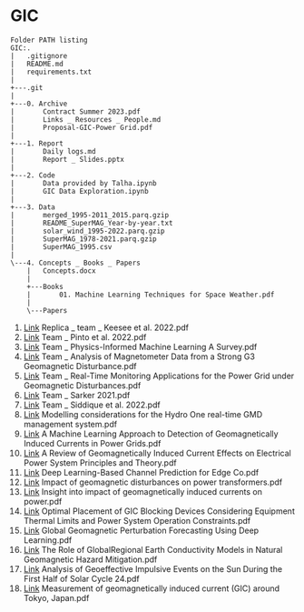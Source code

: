# GIC

```
Folder PATH listing
GIC:.
|   .gitignore
|   README.md
|   requirements.txt
|   
+---.git
|
+---0. Archive
|       Contract Summer 2023.pdf
|       Links _ Resources _ People.md
|       Proposal-GIC-Power Grid.pdf
|       
+---1. Report
|       Daily logs.md
|       Report _ Slides.pptx
|       
+---2. Code
|       Data provided by Talha.ipynb
|       GIC Data Exploration.ipynb
|       
+---3. Data
|       merged_1995-2011_2015.parq.gzip
|       README_SuperMAG_Year-by-year.txt
|       solar_wind_1995-2022.parq.gzip
|       SuperMAG_1978-2021.parq.gzip
|       SuperMAG_1995.csv
|       
\---4. Concepts _ Books _ Papers
    |   Concepts.docx
    |   
    +---Books
    |       01. Machine Learning Techniques for Space Weather.pdf
    |       
    \---Papers
```   

01. [Link](https://www.frontiersin.org/articles/10.3389/fspas.2020.550874/full) Replica _ team _ Keesee et al. 2022.pdf
02. [Link](https://www.frontiersin.org/articles/10.3389/fspas.2022.869740/full) Team _ Pinto et al. 2022.pdf
03. [Link](https://arxiv.org/abs/2211.08064) Team _ Physics-Informed Machine Learning A Survey.pdf
04. [Link](https://ieeexplore.ieee.org/document/9750736) Team _ Analysis of Magnetometer Data from a Strong G3 Geomagnetic Disturbance.pdf
05. [Link](https://ieeexplore.ieee.org/document/9320114) Team _ Real-Time Monitoring Applications for the Power Grid under Geomagnetic Disturbances.pdf
06. [Link](https://www.mdpi.com/2076-3263/12/1/27) Team _ Sarker 2021.pdf
07. [Link](https://www.mdpi.com/2076-3263/12/1/27) Team _ Siddique et al. 2022.pdf
08. [Link](https://ieeexplore.ieee.org/abstract/document/6673069?casa_token=HDPm8ZLy3_YAAAAA:n97uiGps4ET-G6Jg8DVMRvVm8awpLxl_k-RxQAJSppDk7wfWWHIep8XdWtQclyBoJTvLEZhfYw) Modelling considerations for the Hydro One real-time GMD management system.pdf
09. [Link](https://ieeexplore.ieee.org/abstract/document/8922626?casa_token=hxKIZkn98KoAAAAA:KDbYorTQm_kz0LkVBMn1ystWSqNKMm_BPJyRVptBC5tb8I5KZLejHWdwcfhmSFTfIv70lGcAzg) A Machine Learning Approach to Detection of Geomagnetically Induced Currents in Power Grids.pdf
10. [Link](https://ieeexplore.ieee.org/abstract/document/9241698) A Review of Geomagnetically Induced Current Effects on Electrical Power System Principles and Theory.pdf   
11. [Link](https://ieeexplore.ieee.org/abstract/document/8805349) Deep Learning-Based Channel Prediction for Edge Co.pdf   
12. [Link](https://link.springer.com/article/10.1007/s41872-021-00179-8) Impact of geomagnetic disturbances on power transformers.pdf
13. [Link](https://www.sciencedirect.com/science/article/pii/S0378779620307252?casa_token=Vtbz2fn5_E8AAAAA:IU8o4Wv9gX98aAT9z8-1R8SrYMk3ZYl-xt158Bhx1NRLwSZGIIUAMWpfPp8eDgep3FKNnz6ASw) Insight into impact of geomagnetically induced currents on power.pdf
14. [Link](https://ieeexplore.ieee.org/abstract/document/7938414?casa_token=hdssR4UZ9JYAAAAA:-QTLlm5n6ICz1oewenSNR5scQ7X7mZVHTXBozXnGL274cqq7awGmFuE4P--3DjaNQcYnIWC3xw) Optimal Placement of GIC Blocking Devices Considering Equipment Thermal Limits and Power System Operation Constraints.pdf
15. [Link](https://agupubs.onlinelibrary.wiley.com/doi/epdf/10.1029/2022SW003045) Global Geomagnetic Perturbation Forecasting Using Deep Learning.pdf
16. [Link](https://link.springer.com/article/10.1007/s10712-019-09579-z) The Role of GlobalRegional Earth Conductivity Models in Natural Geomagnetic Hazard Mitigation.pdf
17. [Link](https://link.springer.com/article/10.1007/s11207-023-02119-4) Analysis of Geoeffective Impulsive Events on the Sun During the First Half of Solar Cycle 24.pdf
18. [Link](https://earth-planets-space.springeropen.com/articles/10.1186/s40623-021-01422-3) Measurement of geomagnetically induced current (GIC) around Tokyo, Japan.pdf

